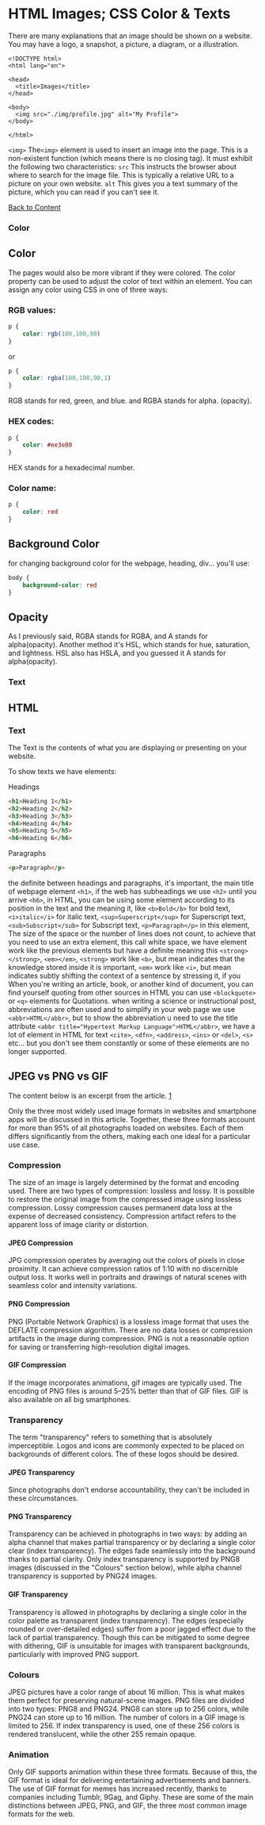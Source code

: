 # HTML Images; CSS Color & Texts
There are many explanations that an image should be shown on a website. You may have a logo, a snapshot, a picture, a diagram, or a illustration.

```
<!DOCTYPE html>
<html lang="en">

<head>
  <title>Images</title>
</head>

<body>
  <img src="./img/profile.jpg" alt="My Profile">
</body>

</html>
```

`<img>` The`<img>` element is used to insert an image into the page. This is a non-existent function (which means there is no closing tag). It must exhibit the following two characteristics: `src` This instructs the browser about where to search for the image file. This is typically a relative URL to a picture on your own website. `alt` This gives you a text summary of the picture, which you can read if you can't see it.

[Back to Content](#content)

### Color

## Color
The pages would also be more vibrant if they were colored.
The color property can be used to adjust the color of text within an element. You can assign any color using CSS in one of three ways:


### RGB values:
```css
p {
	color: rgb(100,100,90)
}
```
or
```css
p {
	color: rgba(100,100,90,1)
}
```
RGB stands for red, green, and blue. and RGBA stands for alpha. (opacity).


### HEX codes:

```css
p {
	color: #ee3e80
}
```
HEX stands for a hexadecimal number.


### Color name:

```css
p {
	color: red
}
```


## Background Color

for changing background color for the webpage, heading, div... you'll use:

```css
body {
	background-color: red
}
```


## Opacity

As I previously said, RGBA stands for RGBA, and A stands for alpha(opacity). Another method it's HSL, which stands for hue, saturation, and lightness. HSL also has HSLA, and you guessed it A stands for alpha(opacity).
### Text

## HTML

### Text

The Text is the contents of what you are displaying or presenting on your website.

To show texts we have elements:

Headings

```html
<h1>Heading 1</h1>
<h2>Heading 2</h2>
<h3>Heading 3</h3>
<h4>Heading 4</h4>
<h5>Heading 5</h5>
<h6>Heading 6</h6>
```

Paragraphs

```html
<p>Paragraph</p>
```

the definite between headings and paragraphs, it's important, the main title of webpage element `<h1>`, if the web has subheadings we use `<h2>` until you arrive `<h6>`, in HTML, you can be using some element according to its position in the text and the meaning it, like `<b>Bold</b>` for bold text, `<i>italic</i>` for italic text, `<sup>Superscript</sup>` for Superscript text, `<sub>Subscript</sub>` for Subscript text, `<p>Paragraph</p>` in this element, The size of the space or the number of lines does not count, to achieve that you need to use an extra element, this call white space, we have element work like the previous elements but have a definite meaning this `<strong></strong>`, `<em></em>`, `<strong>` work like `<b>`, but mean indicates that the knowledge stored inside it is important, `<em>` work like `<i>`, but mean indicates subtly shifting the context of a sentence by stressing it, if you When you're writing an article, book, or another kind of document, you can find yourself quoting from other sources in HTML you can use `<blockquote>` or `<q>` elements for Quotations. when writing a science or instructional post, abbreviations are often used and to simplify in your web page we use `<abbr>HTML</abbr>`, but to show the abbreviation u need to use the title attribute `<abbr title="Hypertext Markup Language">HTML</abbr>`, we have a lot of element in HTML for text `<cite>`, `<dfn>`, `<address>`, `<ins>` or `<del>`, `<s>` etc... but you don't see them constantly or some of these elements are no longer supported.



## JPEG vs PNG vs GIF

The content below is an excerpt from the article. [1](#001)

Only the three most widely used image formats in websites and smartphone apps will be discussed in this article. Together, these three formats account for more than 95% of all photographs loaded on websites. Each of them differs significantly from the others, making each one ideal for a particular use case.


### Compression

The size of an image is largely determined by the format and encoding used. There are two types of compression: lossless and lossy. It is possible to restore the original image from the compressed image using lossless compression. Lossy compression causes permanent data loss at the expense of decreased consistency. Compression artifact refers to the apparent loss of image clarity or distortion.


#### JPEG Compression

JPG compression operates by averaging out the colors of pixels in close proximity. It can achieve compression ratios of 1:10 with no discernible output loss. It works well in portraits and drawings of natural scenes with seamless color and intensity variations.


#### PNG Compression

PNG (Portable Network Graphics) is a lossless image format that uses the DEFLATE compression algorithm. There are no data losses or compression artifacts in the image during compression. PNG is not a reasonable option for saving or transferring high-resolution digital images.


#### GIF Compression

If the image incorporates animations, gif images are typically used. The encoding of PNG files is around 5–25% better than that of GIF files. GIF is also available on all big smartphones.


### Transparency

The term "transparency" refers to something that is absolutely imperceptible. Logos and icons are commonly expected to be placed on backgrounds of different colors. The of these logos should be desired.


#### JPEG Transparency

Since photographs don't endorse accountability, they can't be included in these circumstances.


#### PNG Transparency

Transparency can be achieved in photographs in two ways: by adding an alpha channel that makes partial transparency or by declaring a single color clear (index transparency). The edges fade seamlessly into the background thanks to partial clarity. Only index transparency is supported by PNG8 images (discussed in the "Colours" section below), while alpha channel transparency is supported by PNG24 images.


#### GIF Transparency

Transparency is allowed in photographs by declaring a single color in the color palette as transparent (index transparency). The edges (especially rounded or over-detailed edges) suffer from a poor jagged effect due to the lack of partial transparency. Though this can be mitigated to some degree with dithering, GIF is unsuitable for images with transparent backgrounds, particularly with improved PNG support.


### Colours

JPEG pictures have a color range of about 16 million. This is what makes them perfect for preserving natural-scene images. PNG files are divided into two types: PNG8 and PNG24. PNG8 can store up to 256 colors, while PNG24 can store up to 16 million. The number of colors in a GIF image is limited to 256. If index transparency is used, one of these 256 colors is rendered translucent, while the other 255 remain opaque.


### Animation

Only GIF supports animation within these three formats. Because of this, the GIF format is ideal for delivering entertaining advertisements and banners. The use of GIF format for memes has increased recently, thanks to companies including Tumblr, 9Gag, and Giphy. These are some of the main distinctions between JPEG, PNG, and GIF, the three most common image formats for the web.




